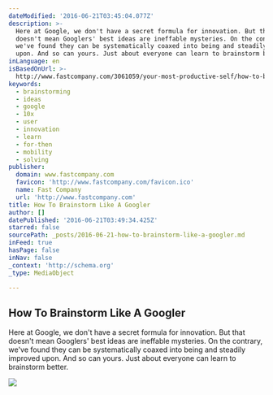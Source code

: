 ```yaml
---
dateModified: '2016-06-21T03:45:04.077Z'
description: >-
  Here at Google, we don't have a secret formula for innovation. But that
  doesn't mean Googlers' best ideas are ineffable mysteries. On the contrary,
  we've found they can be systematically coaxed into being and steadily improved
  upon. And so can yours. Just about everyone can learn to brainstorm better.
inLanguage: en
isBasedOnUrl: >-
  http://www.fastcompany.com/3061059/your-most-productive-self/how-to-brainstorm-like-a-googler?utm_content=buffer6992e&utm_medium=social&utm_source=facebook.com&utm_campaign=buffer
keywords:
  - brainstorming
  - ideas
  - google
  - 10x
  - user
  - innovation
  - learn
  - for-then
  - mobility
  - solving
publisher:
  domain: www.fastcompany.com
  favicon: 'http://www.fastcompany.com/favicon.ico'
  name: Fast Company
  url: 'http://www.fastcompany.com'
title: How To Brainstorm Like A Googler
author: []
datePublished: '2016-06-21T03:49:34.425Z'
starred: false
sourcePath: _posts/2016-06-21-how-to-brainstorm-like-a-googler.md
inFeed: true
hasPage: false
inNav: false
_context: 'http://schema.org'
_type: MediaObject

---
```

<article style=""><h1>How To Brainstorm Like A Googler</h1><p>Here at Google, we don't have a secret formula for innovation. But that doesn't mean Googlers' best ideas are ineffable mysteries. On the contrary, we've found they can be systematically coaxed into being and steadily improved upon. And so can yours. Just about everyone can learn to brainstorm better.</p><img src="http://c.fastcompany.net/multisite_files/fastcompany/imagecache/inline-large/inline/2016/06/3061059-inline-i-2-how-to-brainstorm-like-a-googler.jpg" /></article>